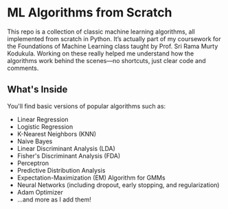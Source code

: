 # ML Algorithms from Scratch

This repo is a collection of classic machine learning algorithms, all implemented from scratch in Python. It’s actually part of my coursework for the Foundations of Machine Learning class taught by Prof. Sri Rama Murty Kodukula. Working on these really helped me understand how the algorithms work behind the scenes—no shortcuts, just clear code and comments.

## What's Inside

You'll find basic versions of popular algorithms such as:

- Linear Regression
- Logistic Regression
- K-Nearest Neighbors (KNN)
- Naive Bayes
- Linear Discriminant Analysis (LDA)
- Fisher's Discriminant Analysis (FDA)
- Perceptron
- Predictive Distribution Analysis
- Expectation-Maximization (EM) Algorithm for GMMs
- Neural Networks (including dropout, early stopping, and regularization)
- Adam Optimizer
- ...and more as I add them!
